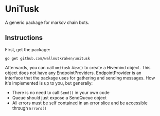 # UniTusk

A generic package for markov chain bots.

## Instructions

First, get the package:

```
go get github.com/wallnutkraken/unitusk
```

Afterwards, you can call `unitusk.New()` to create a Hivemind object. This object does not have any EndpointProviders.
EndpointProvider is an interface that the package uses for gathering
and sending messages. How it's implemented is up to you, but generally:

- There is no need to call `Send()` in your own code
- Queue should just expose a SendQueue object
- All errors must be self contained in an error slice and be accessible through `Errors()`